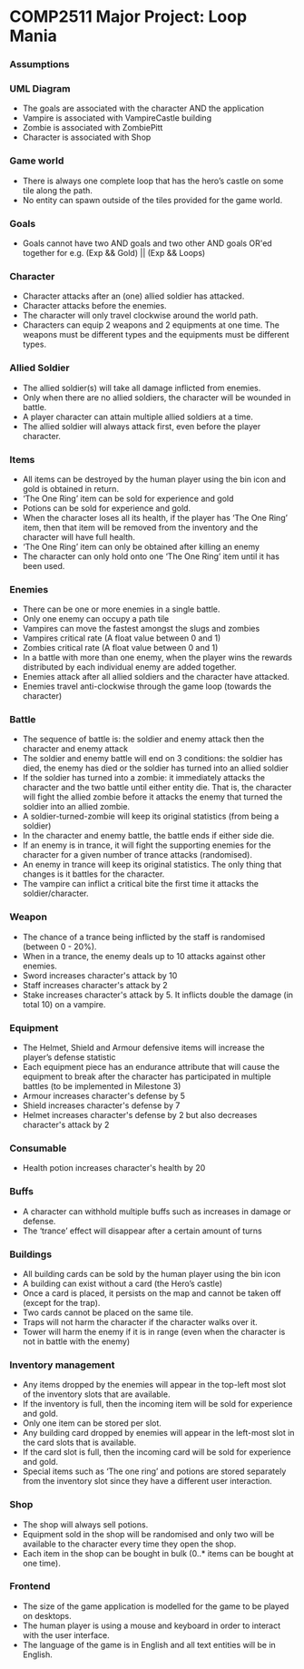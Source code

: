 # COMP2511 Major Project: Loop Mania
### Assumptions

### UML Diagram
- The goals are associated with the character AND the application
- Vampire is associated with VampireCastle building
- Zombie is associated with ZombiePitt
- Character is associated with Shop


### Game world
- There is always one complete loop that has the hero’s castle on some tile along the path.
- No entity can spawn outside of the tiles provided for the game world.

### Goals
- Goals cannot have two AND goals and two other AND goals OR'ed together for e.g. (Exp && Gold) || (Exp && Loops)

### Character
- Character attacks after an (one) allied soldier has attacked. 
- Character attacks before the enemies. 
- The character will only travel clockwise around the world path.
- Characters can equip 2 weapons and 2 equipments at one time. The weapons must be different types and the equipments must be different types.


### Allied Soldier
- The allied soldier(s) will take all damage inflicted from enemies.
- Only when there are no allied soldiers, the character will be wounded in battle.
- A player character can attain multiple allied soldiers at a time.
- The allied soldier will always attack first, even before the player character.


### Items
- All items can be destroyed by the human player using the bin icon and gold is obtained in return.
- ‘The One Ring’ item can be sold for experience and gold
- Potions can be sold for experience and gold.
- When the character loses all its health, if the player has ‘The One Ring’ item, then that item will be removed from the inventory and the character will have full health.
- ‘The One Ring’ item can only be obtained after killing an enemy
- The character can only hold onto one ‘The One Ring’ item until it has been used.


### Enemies
- There can be one or more enemies in a single battle.
- Only one enemy can occupy a path tile
- Vampires can move the fastest amongst the slugs and zombies
- Vampires critical rate (A float value between 0 and 1)
- Zombies critical rate (A float value between 0 and 1)
- In a battle with more than one enemy, when the player wins the rewards distributed by each individual enemy are added together.
- Enemies attack after all allied soldiers and the character have attacked.
- Enemies travel anti-clockwise through the game loop (towards the character)


### Battle
- The sequence of battle is: the soldier and enemy attack then the character and enemy attack
- The soldier and enemy battle will end on 3 conditions: the soldier has died, the enemy has died or the soldier has turned into an allied soldier
- If the soldier has turned into a zombie: it immediately attacks the character and the two battle until either entity die. That is, the character will fight the allied zombie before it attacks the enemy that turned the soldier into an allied zombie.
- A soldier-turned-zombie will keep its original statistics (from being a soldier)
- In the character and enemy battle, the battle ends if either side die.
- If an enemy is in trance, it will fight the supporting enemies for the character for a given number of trance attacks (randomised).
- An enemy in trance will keep its original statistics. The only thing that changes is it battles for the character.
- The vampire can inflict a critical bite the first time it attacks the soldier/character.



### Weapon 
- The chance of a trance being inflicted by the staff is randomised (between 0 - 20%).
- When in a trance, the enemy deals up to 10 attacks against other enemies.
- Sword increases character's attack by 10
- Staff increases character's attack by 2
- Stake increases character's attack by 5. It inflicts double the damage (in total 10) on a vampire.


### Equipment
- The Helmet, Shield and Armour defensive items will increase the player’s defense statistic
- Each equipment piece has an endurance attribute that will cause the equipment to break after the character has participated in multiple battles (to be implemented in Milestone 3)
- Armour increases character's defense by 5
- Shield increases character's defense by 7
- Helmet increases character's defense by 2 but also decreases character's attack by 2


### Consumable
- Health potion increases character's health by 20

### Buffs
- A character can withhold multiple buffs such as increases in damage or defense.
- The ‘trance’ effect will disappear after a certain amount of turns


### Buildings 
- All building cards can be sold by the human player using the bin icon
- A building can exist without a card (the Hero’s castle) 
- Once a card is placed, it persists on the map and cannot be taken off (except for the trap). 
- Two cards cannot be placed on the same tile. 
- Traps will not harm the character if the character walks over it.
- Tower will harm the enemy if it is in range (even when the character is not in battle with the enemy)


### Inventory management 
- Any items dropped by the enemies will appear in the top-left most slot of the inventory slots that are available.
- If the inventory is full, then the incoming item will be sold for experience and gold.
- Only one item can be stored per slot.
- Any building card dropped by enemies will appear in the left-most slot in the card slots that is available.
- If the card slot is full, then the incoming card will be sold for experience and gold.
- Special items such as ‘The one ring’ and potions are stored separately from the inventory slot since they have a different user interaction.


### Shop
- The shop will always sell potions.
- Equipment sold in the shop will be randomised and only two will be available to the character every time they open the shop.
- Each item in the shop can be bought in bulk (0..* items can be bought at one time).


### Frontend
- The size of the game application is modelled for the game to be played on desktops.
- The human player is using a mouse and keyboard in order to interact with the user interface.
- The language of the game is in English and all text entities will be in English.

